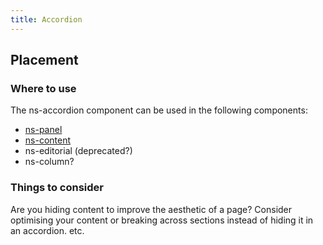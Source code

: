```yaml
---
title: Accordion
---
```

## Placement
### Where to use
The ns-accordion component can be used in the following components:

* [ns-panel](components/ns-panel.md)
* [ns-content](components/ns-content.md)
* ns-editorial (deprecated?)
* ns-column?

### Things to consider
Are you hiding content to improve the aesthetic of a page? Consider optimising your content or breaking across sections instead of hiding it in an accordion. etc.
